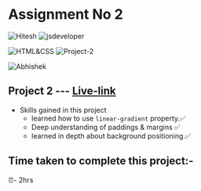 # Assignment No 2

![Hitesh](https://img.shields.io/badge/Hitesh%20Choudhary-Ineuron-yellowgreen) ![jsdeveloper](https://img.shields.io/badge/JS--Fullstack-Developer-green)



![HTML&CSS](https://img.shields.io/badge/HTML-CSS-blue) ![Project-2](https://img.shields.io/badge/Live--class-Project--2-green)

![Abhishek](https://img.shields.io/badge/Abhsiehk%20Patil-BCA%202%20year-orange)

## Project 2 --- [Live-link](https://jsfullstack-project-2.netlify.app/)

- Skills gained in this project
  - learned how to use `linear-gradient` property.✅
  - Deep understanding of paddings & margins ✅
  - learned in depth about background positioning.✅
  
## Time taken to complete this project:-
⏰- 2hrs

